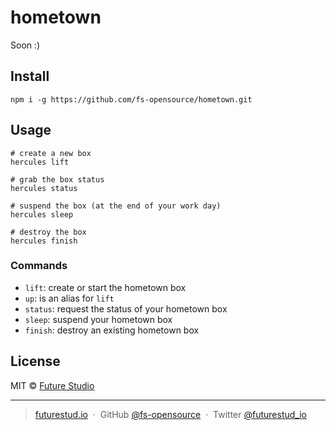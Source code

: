 # hometown
Soon :)


## Install

```
npm i -g https://github.com/fs-opensource/hometown.git
```


## Usage

```
# create a new box
hercules lift

# grab the box status
hercules status

# suspend the box (at the end of your work day)
hercules sleep

# destroy the box
hercules finish
```


### Commands

- `lift`: create or start the hometown box
- `up`: is an alias for `lift`
- `status`: request the status of your hometown box
- `sleep`: suspend your hometown box
- `finish`: destroy an existing hometown box


## License

MIT © [Future Studio](https://futurestud.io)

---

> [futurestud.io](https://futurestud.io) &nbsp;&middot;&nbsp;
> GitHub [@fs-opensource](https://github.com/fs-opensource/) &nbsp;&middot;&nbsp;
> Twitter [@futurestud_io](https://twitter.com/futurestud_io)